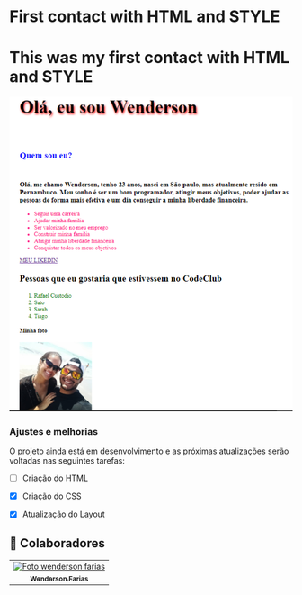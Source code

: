 # First contact with HTML and STYLE #


# This was my first contact with HTML and STYLE #
<img src="./assets/Primeiro-contato-html.PNG" alt="print-project">


### Ajustes e melhorias

O projeto ainda está em desenvolvimento e as próximas atualizações serão voltadas nas seguintes tarefas:

- [ ] Criação do HTML
- [X] Criação do CSS
- [x] Atualização do Layout


## 🤝 Colaboradores


<table>
  <tr>
    <td align="center">
      <a href="#">
        <img src="https://scontent.fcau7-1.fna.fbcdn.net/v/t1.6435-9/174558648_1839690552862623_3468117729442105359_n.jpg?_nc_cat=103&ccb=1-5&_nc_sid=09cbfe&_nc_eui2=AeGLuU7Bso_5XjAUhX8DUPoxDqjG-tHuJwcOqMb60e4nBzPVxIddKajOSngQVai3R_tqImV0NAiXxTdr3a9vPWTc&_nc_ohc=ayX-DzlhoIIAX-sdWkP&_nc_ht=scontent.fcau7-1.fna&oh=e475f8bdebfd5a0a1d98a8f4b8d5b290&oe=6142A87B" width="100px;" alt="Foto wenderson farias"/><br>
        <sub>
          <b>Wenderson Farias</b>
        </sub>
      </a>
    </td>
  </tr>
</table>
